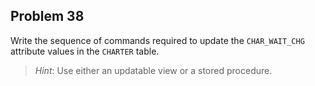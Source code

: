 ## Problem 38
Write the sequence of commands required to update the `CHAR_WAIT_CHG` attribute values in the `CHARTER` table. 

>*Hint*: Use either an updatable view or a stored procedure.